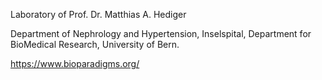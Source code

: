 Laboratory of Prof. Dr. Matthias A. Hediger

Department of Nephrology and Hypertension, Inselspital, Department for BioMedical Research, University of Bern.

https://www.bioparadigms.org/
